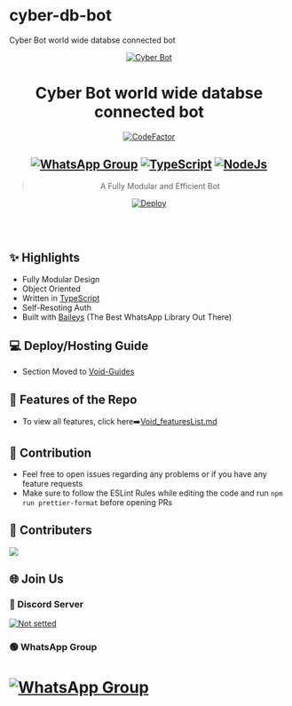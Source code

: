 # cyber-db-bot
Cyber Bot world wide databse connected bot

<div align="center">
<a href="https://i.ibb.co/fHK7JSb/CyberBot.png"><img src="https://i.ibb.co/fHK7JSb/CyberBot.png" alt="Cyber Bot" border="0"></a>

# **Cyber Bot world wide databse connected bot**
[![CodeFactor](https://www.codefactor.io/repository/github/Aqua-Snake/cyber-db-bot/badge)](https://www.codefactor.io/repository/github/Aqua-Snake/cyber-db-bot)
## [![WhatsApp Group](https://img.shields.io/badge/WhatsApp-25D366?style=for-the-badge&logo=whatsapp&logoColor=white)](https://chat.whatsapp.com/LslosiqH9toHXQUDaew9UR) [![TypeScript](https://img.shields.io/badge/TypeScript-007ACC?style=for-the-badge&logo=typescript&logoColor=white)](https://www.typescriptlang.org/) [![NodeJs](https://img.shields.io/badge/Node.js-43853D?style=for-the-badge&logo=node.js&logoColor=white)](https://nodejs.org/en/)

> A Fully Modular and Efficient Bot <br>

[![Deploy](https://www.herokucdn.com/deploy/button.png)](https://heroku.com/deploy)

</div><br/>
<br/>

## ✨ Highlights
- Fully Modular Design
- Object Oriented
- Written in [TypeScript](https://www.typescriptlang.org/)
- Self-Resoting Auth
- Built with [Baileys](https://github.com/adiwajshing/baileys) (The Best WhatsApp Library Out There) 

## 💻 Deploy/Hosting Guide
- Section Moved to [Void-Guides](https://github.com/Aqua-Snake/cyber-db-bot/wiki/CYBER-BOT-Hosting-Deploy-Guides)
## 🍥 Features of the Repo
- To view all features, click here➡️[Void_featuresList.md](https://github.com/Aqua-Snake/cyber-db-bot/blob/main/Features.md)


## 💪 Contribution

+ Feel free to open issues regarding any problems or if you have any feature requests
+ Make sure to follow the ESLint Rules while editing the code and run `npm run prettier-format` before opening PRs

## 🤝 Contributers

<a href="https://github.com/Aqua-Snake/cyber-db-bot/graphs/contributors">
  <img src="https://contrib.rocks/image?repo=Aqua-Snake/cyber-db-bot" />
</a>


## 🌐 Join Us
### 🔵 Discord Server
[![Not setted](https://invidget.switchblade.xyz/Nzsb5weQFg)](https://discord.gg/)
### 🟢 WhatsApp Group
# [![WhatsApp Group](https://img.shields.io/badge/WhatsApp-25D366?style=for-the-badge&logo=whatsapp&logoColor=white)](https://chat.whatsapp.com/JlGNyRC9TMI07r1Fvt9fTU)

